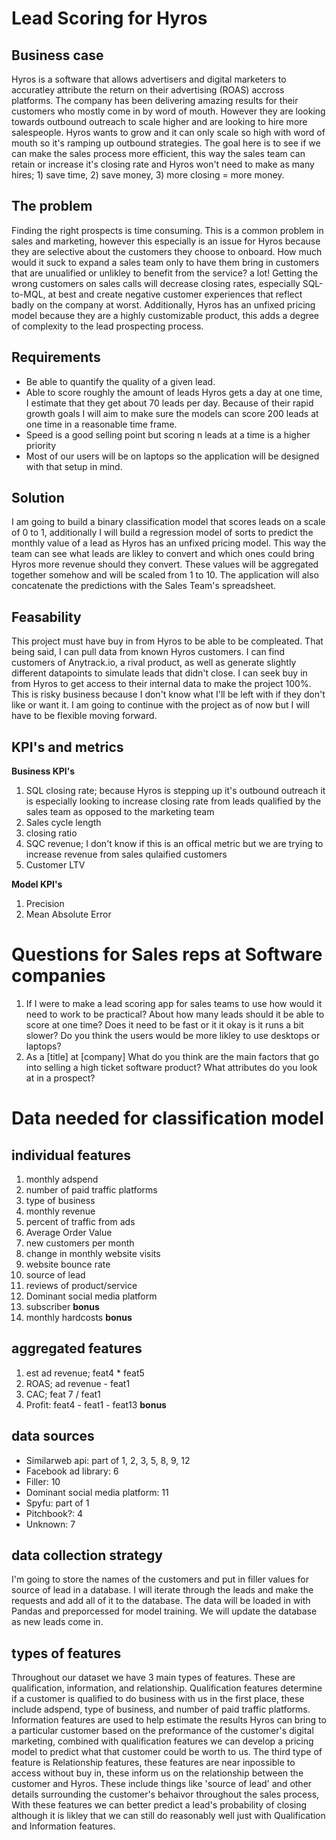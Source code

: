 # Lead Scoring for Hyros

## Business case
Hyros is a software that allows advertisers and digital marketers to accuratley attribute the return on their advertising (ROAS) accross platforms. The company has been delivering amazing results for their customers who mostly come in by word of mouth. However they are looking towards outbound outreach to scale higher and are looking to hire more salespeople. Hyros wants to grow and it can only scale so high with word of mouth so it's ramping up outbound strategies. The goal here is to see if we can make the sales process more efficient, this way the sales team can retain or increase it's closing rate and Hyros won't need to make as many hires; 1) save time, 2) save money, 3) more closing = more money. 

## The problem
Finding the right prospects is time consuming. This is a common problem in sales and marketing, however this especially is an issue for Hyros because they are selective about the customers they choose to onboard. How much would it suck to expand a sales team only to have them bring in customers that are unualified or unlikley to benefit from the service? a lot! Getting the wrong customers on sales calls will decrease closing rates, especially SQL-to-MQL, at best and create negative customer experiences that reflect badly on the company at worst. Additionally, Hyros has an unfixed pricing model because they are a highly customizable product, this adds a degree of complexity to the lead prospecting process.

## Requirements
* Be able to quantify the quality of a given lead.
* Able to score roughly the amount of leads Hyros gets a day at one time, I estimate that they get about 70 leads per day. Because of their rapid growth goals I will aim to make sure the models can score 200 leads at one time in a reasonable time frame.
* Speed is a good selling point but scoring n leads at a time is a higher priority
* Most of our users will be on laptops so the application will be designed with that setup in mind.

## Solution
I am going to build a binary classification model that scores leads on a scale of 0 to 1, additionally I will build a regression model of sorts to predict the monthly value of a lead as Hyros has an unfixed pricing model. This way the team can see what leads are likley to convert and which ones could bring Hyros more revenue should they convert. These values will be aggregated together somehow and will be scaled from 1 to 10. The application will also concatenate the predictions with the Sales Team's spreadsheet. 

## Feasability
This project must have buy in from Hyros to be able to be  compleated. That being said, I can pull data from known Hyros customers. I can find customers of Anytrack.io, a rival product, as well as generate slightly different datapoints to simulate leads that didn't close. I can seek buy in from Hyros to get access to their internal data to make the project 100%. This is risky business because I don't know what I'll be left with if they don't like or want it. I am going to continue with the project as of now but I will have to be flexible moving forward. 

## KPI's and metrics
**Business KPI's**
1. SQL closing rate; because Hyros is stepping up it's outbound outreach it is especially looking to increase closing rate from leads qualified by the sales team as opposed to the marketing team
2.  Sales cycle length
3.  closing ratio
4.  SQC revenue; I don't know if this is an offical metric but we are trying to increase revenue from sales qulaified customers
5.  Customer LTV

**Model KPI's**
1. Precision
2. Mean Absolute Error

# Questions for Sales reps at Software companies
1. If I were to make a lead scoring app for sales teams to use how would it need to work to be practical? About how many leads should it be able to score at one time? Does it need to be fast or it it okay is it runs a bit slower? Do you think the users would be more likley to use desktops or laptops?
3. As a [title] at [company] What do you think are the main factors that go into selling a high ticket software product? What attributes do you look at in a prospect?

# Data needed for classification model
## individual features
1. monthly adspend
2. number of paid traffic platforms
3. type of business
4. monthly revenue
5. percent of traffic from ads
6. Average Order Value
7. new customers per month
8. change in monthly website visits
9. website bounce rate
10. source of lead
11. reviews of product/service
12. Dominant social media platform
13. subscriber **bonus**
14. monthly hardcosts **bonus**

## aggregated features
1. est ad revenue; feat4 * feat5
2. ROAS; ad revenue - feat1
3. CAC; feat 7 / feat1
4. Profit: feat4 - feat1 - feat13 **bonus**

## data sources
* Similarweb api: part of 1, 2, 3, 5, 8, 9, 12
* Facebook ad library: 6
* Filler: 10
* Dominant social media platform: 11
* Spyfu: part of 1
* Pitchbook?: 4
* Unknown: 7

## data collection strategy
I'm going to store the names of the customers and put in filler values for source of lead in a database. I will iterate through the leads and make the requests and add all of it to the database. The data will be loaded in with Pandas and preporcessed for model training. We will update the database as new leads come in.

## types of features
Throughout our dataset we have 3 main types of features. These are qualification, information, and relationship. Qualification features determine if a customer is qualified to do business with us in the first place, these include adspend, type of business, and number of paid traffic platforms. Information features are used to help estimate the results Hyros can bring to a particular customer based on the preformance of the customer's digital marketing, combined with qualification features we can develop a pricing model to predict what that customer could be worth to us. The third type of feature is Relationship features, these features are near inpossible to access without buy in, these inform us on the relationship between the customer and Hyros. These include things like 'source of lead' and other details surrounding the customer's behaivor throughout the sales process, With these features we can better predict a lead's probability of closing although it is likley that we can still do reasonably well just with Qualification and Information features.

